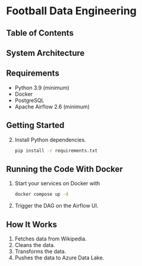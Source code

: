 # Football Data Engineering

## Table of Contents



## System Architecture

## Requirements
- Python 3.9 (minimum)
- Docker
- PostgreSQL
- Apache Airflow 2.6 (minimum)

## Getting Started

2. Install Python dependencies.
   ```bash
   pip install -r requirements.txt
   ```
   
## Running the Code With Docker

1. Start your services on Docker with
   ```bash
   docker compose up -d
   ``` 
2. Trigger the DAG on the Airflow UI.

## How It Works
1. Fetches data from Wikipedia.
2. Cleans the data.
3. Transforms the data.
4. Pushes the data to Azure Data Lake.

